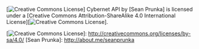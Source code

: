 [![Creative Commons License]]
<span dct="http://purl.org/dc/terms/" href="http://purl.org/dc/dcmitype/InteractiveResource" property="dct:title" rel="dct:type">Cybernet API</span> by [Sean Prunka] is licensed under a [Creative Commons Attribution-ShareAlike 4.0 International License][![Creative Commons License]].

  [Creative Commons License]: https://i.creativecommons.org/l/by-sa/4.0/88x31.png
  [![Creative Commons License]]: http://creativecommons.org/licenses/by-sa/4.0/
  [Sean Prunka]: http://about.me/seanprunka
